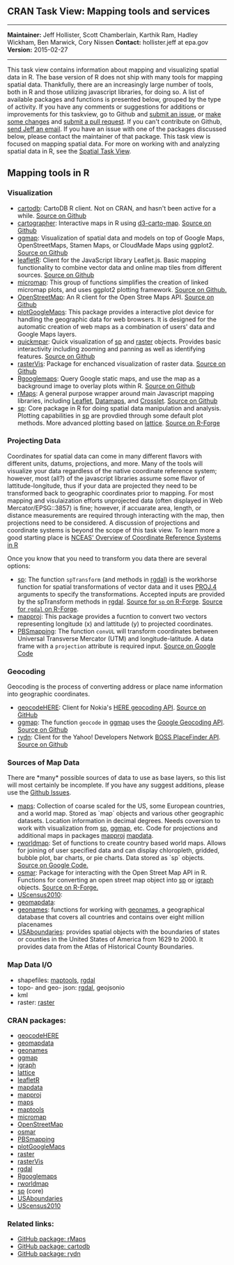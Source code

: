 CRAN Task View: Mapping tools and services
------------------------------------------

  ----------------- ------------------------------------------------------------------------------------------
  **Maintainer:**   Jeff Hollister, Scott Chamberlain, Karthik Ram, Hadley Wickham, Ben Marwick, Cory Nissen
  **Contact:**      hollister.jeff at epa.gov
  **Version:**      2015-02-27
  ----------------- ------------------------------------------------------------------------------------------

This task view contains information about mapping and visualizing
spatial data in R. The base version of R does not ship with many tools
for mapping spatial data. Thankfully, there are an increasingly large
number of tools, both in R and those utilizing javascript libraries, for
doing so. A list of available packages and functions is presented below,
grouped by the type of activity. If you have any comments or suggestions
for additions or improvements for this taskview, go to Github and
[submit an issue](https://github.com/ropensci/maptools/issues), or [make
some changes](https://github.com/ropensci/maptools/CONTRIBUTING.md) and
[submit a pull request](https://github.com/ropensci/maptools/pulls). If
you can't contribute on Github, [send Jeff an
email](mailto:hollister.jeff@epa.gov). If you have an issue with one of
the packages discussed below, please contact the maintainer of that
package. This task view is focused on mapping spatial data. For more on
working with and analyzing spatial data in R, see the [Spatial Task
View](Spatial%20Task%20View.html).

Mapping tools in R
------------------

### Visualization

-   [cartodb](https://github.com/Vizzuality/cartodb-r): CartoDB R
    client. Not on CRAN, and hasn't been active for a while. [Source on
    Github](https://github.com/Vizzuality/cartodb-r)
-   [cartographer](https://github.com/lmullen/cartographer): Interactive
    maps in R using
    [d3-carto-map](https://github.com/emeeks/d3-carto-map). [Source on
    Github](https://github.com/lmullen/cartographer)
-   [ggmap](http://cran.r-project.org/web/packages/ggmap/index.html):
    Visualization of spatial data and models on top of Google Maps,
    OpenStreetMaps, Stamen Maps, or CloudMade Maps using ggplot2.
    [Source on Github](https://github.com/dkahle/ggmap)
-   [leafletR](http://cran.r-project.org/web/packages/leafletR/index.html):
    Client for the JavaScript library Leaflet.js. Basic mapping
    functionality to combine vector data and online map tiles from
    different sources. [Source on
    Github](https://github.com/chgrl/leafletR)
-   [micromap](http://cran.r-project.org/web/packages/micromap/index.html):
    This group of functions simplifies the creation of linked micromap
    plots, and uses ggplot2 plotting framework. [Source on
    Github.](https://github.com/USEPA/R-micromap-package-development)
-   [OpenStreetMap](http://cran.r-project.org/web/packages/OpenStreetMap/index.html):
    An R client for the Open Stree Maps API. [Source on
    Github](https://github.com/)
-   [plotGoogleMaps](http://cran.r-project.org/web/packages/plotGoogleMaps/index.html):
    This package provides a interactive plot device for handling the
    geographic data for web browsers. It is designed for the automatic
    creation of web maps as a combination of users' data and Google Maps
    layers.
-   [quickmpar](https://github.com/jhollist/quickmapr): Quick
    visualization of
    [sp](http://cran.r-project.org/web/packages/sp/index.html) and
    [raster](http://cran.r-project.org/web/packages/raster/index.html)
    objects. Provides basic interactivity including zooming and panning
    as well as identifying features. [Source on
    Github](https://github.com/jhollist/quickmapr)
-   [rasterVis](http://cran.r-project.org/web/packages/rasterVis/index.html):
    Package for enchanced visualization of raster data. [Source on
    Github](https://github.com/oscarperpinan/rastervis/)
-   [Rgooglemaps](http://cran.r-project.org/web/packages/Rgooglemaps/index.html):
    Query Google static maps, and use the map as a background image to
    overlay plots within R. [Source on
    Github](https://github.com/markusloecher/RgoogleMaps)
-   [rMaps](https://github.com/ramnathv/rMaps): A general purpose
    wrapper around main Javascript mapping libraries, including
    [Leaflet](http://leafletjs.com/),
    [Datamaps](http://datamaps.github.io/), and
    [Crosslet](http://sztanko.github.io/crosslet/). [Source on
    Github](https://github.com/ramnathv/rMaps)
-   [sp](http://cran.r-project.org/web/packages/sp/index.html): Core
    package in R for doing spatial data manipulation and analysis.
    Plotting capabilities in
    [sp](http://cran.r-project.org/web/packages/sp/index.html) are
    provdied through some default plot methods. More advanced plotting
    based on
    [lattice](http://cran.r-project.org/web/packages/lattice/index.html).
    [Source on
    R-Forge](https://r-forge.r-project.org/projects/rspatial/)

### Projecting Data

Coordinates for spatial data can come in many different flavors with
different units, datums, projections, and more. Many of the tools will
visualize your data regardless of the native coordinate reference
system; however, most (all?) of the javascript libraries assume some
flavor of lattitude-longitude, thus if your data are projected they need
to be transformed back to geographic coordinates prior to mapping. For
most mapping and visulaization efforts unprojected data (often displayed
in Web Mercator/EPSG::3857) is fine; however, if accuarate area, length,
or distance measurements are required through interacting with the map,
then projections need to be considered. A discussion of projections and
coordinate systems is beyond the scope of this task view. To learn more
a good starting place is [NCEAS' Overview of Coordinate Reference
Systems in
R](https://www.nceas.ucsb.edu/\~frazier/RSpatialGuides/OverviewCoordinateReferenceSystems.pdf)

Once you know that you need to transform you data there are several
options:

-   [sp](http://cran.r-project.org/web/packages/sp/index.html): The
    function `spTransform` (and methods in
    [rgdal](http://cran.r-project.org/web/packages/rgdal/index.html)) is
    the workhorse function for spatial transformations of vector data
    and it uses [PROJ.4](http://trac.osgeo.org/proj/) arguments to
    specify the transformations. Accepted inputs are provided by the
    spTransform methods in
    [rgdal](http://cran.r-project.org/web/packages/rgdal/index.html).
    [Source for `sp` on
    R-Forge](https://r-forge.r-project.org/projects/rspatial/). [Source
    for `rgdal` on
    R-Forge](https://r-forge.r-project.org/projects/rgdal/).
-   [mapproj](http://cran.r-project.org/web/packages/mapproj/index.html):
    This package provides a fucntion to convert two vectors representing
    longitude (x) and lattitude (y) to projected coordinates.
-   [PBSmapping](http://cran.r-project.org/web/packages/PBSmapping/index.html):
    The function `convUL` will transform coordinates between Universal
    Transverse Mercator (UTM) and longitude-latitude. A data frame with
    a `projection` attribute is required input. [Source on Google
    Code](http://code.google.com/p/pbs-software/)

### Geocoding

Geocoding is the process of converting address or place name information
into geographic coordinates.

-   [geocodeHERE](http://cran.r-project.org/web/packages/geocodeHERE/index.html):
    Client for Nokia's [HERE geocoding
    API](https://developer.here.com/geocoder). [Source on
    GitHub](https://github.com/corynissen/geocodeHERE/)
-   [ggmap](http://cran.r-project.org/web/packages/ggmap/index.html):
    The function `geocode` in
    [ggmap](http://cran.r-project.org/web/packages/ggmap/index.html)
    uses the [Google Geocoding
    API](https://developers.google.com/maps/documentation/geocoding/?csw=1).
    [Source on Github](https://github.com/dkahle/ggmap)
-   [rydn](https://github.com/trestletech/rydn): Client for the Yahoo!
    Developers Network [BOSS PlaceFinder
    API](https://developer.yahoo.com/boss/). [Source on
    Github](https://github.com/trestletech/rydn)

### Sources of Map Data

There are \*many\* possible sources of data to use as base layers, so
this list will most certainly be incomplete. If you have any suggest
additions, please use the [Github
Issues](https://github.com/ropensci/maptools/issues).

-   [maps](http://cran.r-project.org/web/packages/maps/index.html):
    Collection of coarse scaled for the US, some European countries, and
    a world map. Stored as \`map\` objects and various other geographic
    datasets. Location information in decimal degrees. Needs coversion
    to work with visualization from
    [sp](http://cran.r-project.org/web/packages/sp/index.html),
    [ggmap](http://cran.r-project.org/web/packages/ggmap/index.html),
    etc. Code for projections and additional maps in packages
    [mapproj](http://cran.r-project.org/web/packages/mapproj/index.html)
    [mapdata](http://cran.r-project.org/web/packages/mapdata/index.html).
-   [rworldmap](http://cran.r-project.org/web/packages/rworldmap/index.html):
    Set of functions to create country based world maps. Allows for
    joining of user specified data and can display chloropleth, gridded,
    bubble plot, bar charts, or pie charts. Data stored as \`sp\`
    objects. [Source on Google
    Code.](https://code.google.com/p/rworld/downloads/list)
-   [osmar](http://cran.r-project.org/web/packages/osmar/index.html):
    Package for interacting with the Open Street Map API in R. Functions
    for converting an open street map object into
    [sp](http://cran.r-project.org/web/packages/sp/index.html) or
    [igraph](http://cran.r-project.org/web/packages/igraph/index.html)
    objects. [Source on
    R-Forge.](https://r-forge.r-project.org/projects/osmar/)
-   [UScensus2010](http://cran.r-project.org/web/packages/UScensus2010/index.html):
-   [geomapdata](http://cran.r-project.org/web/packages/geomapdata/index.html):
-   [geonames](http://cran.r-project.org/web/packages/geonames/index.html):
    functions for working with [geonames](http://www.geonames.org/), a
    geographical database that covers all countries and contains over
    eight million placenames
-   [USAboundaries](http://cran.r-project.org/web/packages/USAboundaries/index.html):
    provides spatial objects with the boundaries of states or counties
    in the United States of America from 1629 to 2000. It provides data
    from the Atlas of Historical County Boundaries.

### Map Data I/O

-   shapefiles:
    [maptools](http://cran.r-project.org/web/packages/maptools/index.html),
    [rgdal](http://cran.r-project.org/web/packages/rgdal/index.html)
-   topo- and geo- json:
    [rgdal](http://cran.r-project.org/web/packages/rgdal/index.html),
    geojsonio
-   kml
-   raster:
    [raster](http://cran.r-project.org/web/packages/raster/index.html)

### CRAN packages:

-   [geocodeHERE](http://cran.r-project.org/web/packages/geocodeHERE/index.html)
-   [geomapdata](http://cran.r-project.org/web/packages/geomapdata/index.html)
-   [geonames](http://cran.r-project.org/web/packages/geonames/index.html)
-   [ggmap](http://cran.r-project.org/web/packages/ggmap/index.html)
-   [igraph](http://cran.r-project.org/web/packages/igraph/index.html)
-   [lattice](http://cran.r-project.org/web/packages/lattice/index.html)
-   [leafletR](http://cran.r-project.org/web/packages/leafletR/index.html)
-   [mapdata](http://cran.r-project.org/web/packages/mapdata/index.html)
-   [mapproj](http://cran.r-project.org/web/packages/mapproj/index.html)
-   [maps](http://cran.r-project.org/web/packages/maps/index.html)
-   [maptools](http://cran.r-project.org/web/packages/maptools/index.html)
-   [micromap](http://cran.r-project.org/web/packages/micromap/index.html)
-   [OpenStreetMap](http://cran.r-project.org/web/packages/OpenStreetMap/index.html)
-   [osmar](http://cran.r-project.org/web/packages/osmar/index.html)
-   [PBSmapping](http://cran.r-project.org/web/packages/PBSmapping/index.html)
-   [plotGoogleMaps](http://cran.r-project.org/web/packages/plotGoogleMaps/index.html)
-   [raster](http://cran.r-project.org/web/packages/raster/index.html)
-   [rasterVis](http://cran.r-project.org/web/packages/rasterVis/index.html)
-   [rgdal](http://cran.r-project.org/web/packages/rgdal/index.html)
-   [Rgooglemaps](http://cran.r-project.org/web/packages/Rgooglemaps/index.html)
-   [rworldmap](http://cran.r-project.org/web/packages/rworldmap/index.html)
-   [sp](http://cran.r-project.org/web/packages/sp/index.html) (core)
-   [USAboundaries](http://cran.r-project.org/web/packages/USAboundaries/index.html)
-   [UScensus2010](http://cran.r-project.org/web/packages/UScensus2010/index.html)

### Related links:

-   [GitHub package: rMaps](https://github.com/ramnathv/rMaps)
-   [GitHub package: cartodb](https://github.com/Vizzuality/cartodb-r)
-   [GitHub package: rydn](https://github.com/trestletech/rydn)

